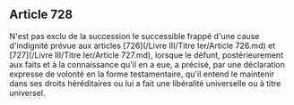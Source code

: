 Article 728
----
N'est pas exclu de la succession le successible frappé d'une cause d'indignité
prévue aux articles [726](/Livre III/Titre Ier/Article 726.md) et [727](/Livre III/Titre Ier/Article 727.md), lorsque le défunt, postérieurement aux faits et
à la connaissance qu'il en a eue, a précisé, par une déclaration expresse de
volonté en la forme testamentaire, qu'il entend le maintenir dans ses droits
héréditaires ou lui a fait une libéralité universelle ou à titre universel.

